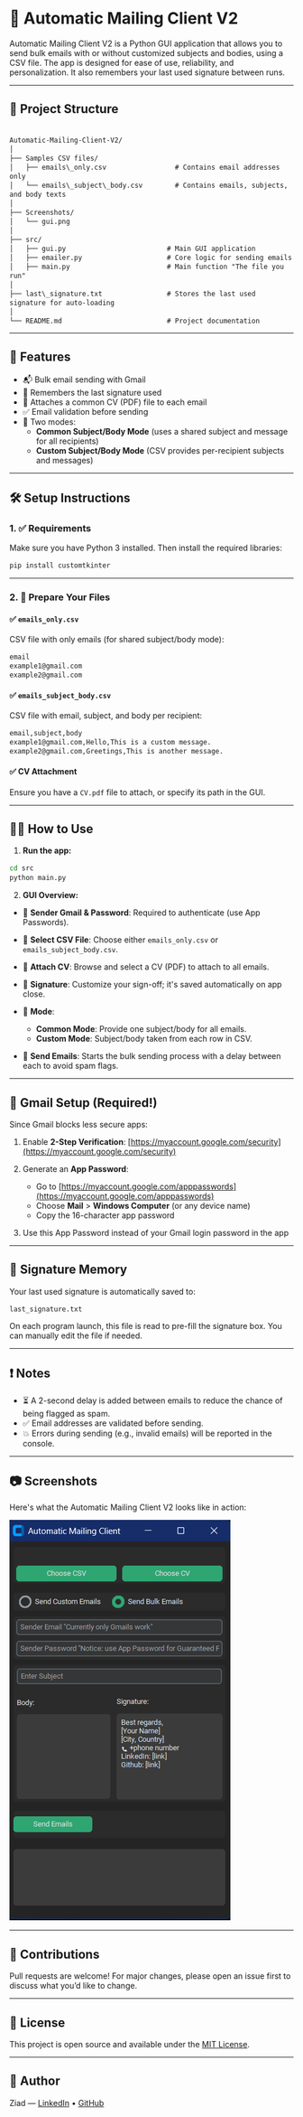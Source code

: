 # 📧 Automatic Mailing Client V2

Automatic Mailing Client V2 is a Python GUI application that allows you to send bulk emails with or without customized subjects and bodies, using a CSV file. The app is designed for ease of use, reliability, and personalization. It also remembers your last used signature between runs.

---

## 📂 Project Structure

```

Automatic-Mailing-Client-V2/
│
├── Samples CSV files/
│   ├── emails\_only.csv                 # Contains email addresses only
│   └── emails\_subject\_body.csv        # Contains emails, subjects, and body texts
│
├── Screenshots/
│   └── gui.png
│
├── src/
│   ├── gui.py                         # Main GUI application
│   ├── emailer.py                     # Core logic for sending emails
│   ├── main.py                        # Main function "The file you run"
│
├── last\_signature.txt                # Stores the last used signature for auto-loading
│
└── README.md                          # Project documentation

````

---

## 🚀 Features

- 📬 Bulk email sending with Gmail
- 🧠 Remembers the last signature used
- 📎 Attaches a common CV (PDF) file to each email
- ✅ Email validation before sending
- 🧾 Two modes:
  - **Common Subject/Body Mode** (uses a shared subject and message for all recipients)
  - **Custom Subject/Body Mode** (CSV provides per-recipient subjects and messages)

---

## 🛠️ Setup Instructions

### 1. ✅ Requirements

Make sure you have Python 3 installed. Then install the required libraries:

```bash
pip install customtkinter
```

---

### 2. 📁 Prepare Your Files

#### ✅ `emails_only.csv`

CSV file with only emails (for shared subject/body mode):

```csv
email
example1@gmail.com
example2@gmail.com
```

#### ✅ `emails_subject_body.csv`

CSV file with email, subject, and body per recipient:

```csv
email,subject,body
example1@gmail.com,Hello,This is a custom message.
example2@gmail.com,Greetings,This is another message.
```

#### ✅ CV Attachment

Ensure you have a `CV.pdf` file to attach, or specify its path in the GUI.

---

## 🧑‍💻 How to Use

1. **Run the app:**

```bash
cd src
python main.py
```

2. **GUI Overview:**

* 🔐 **Sender Gmail & Password**: Required to authenticate (use App Passwords).
* 📁 **Select CSV File**: Choose either `emails_only.csv` or `emails_subject_body.csv`.
* 📎 **Attach CV**: Browse and select a CV (PDF) to attach to all emails.
* 🧾 **Signature**: Customize your sign-off; it's saved automatically on app close.
* 🔘 **Mode**:

  * **Common Mode**: Provide one subject/body for all emails.
  * **Custom Mode**: Subject/body taken from each row in CSV.
* 🚀 **Send Emails**: Starts the bulk sending process with a delay between each to avoid spam flags.

---

## 🔐 Gmail Setup (Required!)

Since Gmail blocks less secure apps:

1. Enable **2-Step Verification**: [https://myaccount.google.com/security](https://myaccount.google.com/security)
2. Generate an **App Password**:

   * Go to [https://myaccount.google.com/apppasswords](https://myaccount.google.com/apppasswords)
   * Choose **Mail** > **Windows Computer** (or any device name)
   * Copy the 16-character app password
3. Use this App Password instead of your Gmail login password in the app

---

## 📝 Signature Memory

Your last used signature is automatically saved to:

```
last_signature.txt
```

On each program launch, this file is read to pre-fill the signature box. You can manually edit the file if needed.

---

## ❗ Notes

* ⏳ A 2-second delay is added between emails to reduce the chance of being flagged as spam.
* ✅ Email addresses are validated before sending.
* 💥 Errors during sending (e.g., invalid emails) will be reported in the console.

---

## 📷 Screenshots

Here's what the Automatic Mailing Client V2 looks like in action:

![Mailing Client GUI](screenshots/gui.png)

---

## 🤝 Contributions

Pull requests are welcome! For major changes, please open an issue first to discuss what you’d like to change.

---

## 🧾 License

This project is open source and available under the [MIT License](LICENSE).

---

## 👤 Author

Ziad — [LinkedIn](https://www.linkedin.com/in/ziad-el-boshy/) • [GitHub](https://github.com/ZiadDyno)

```
